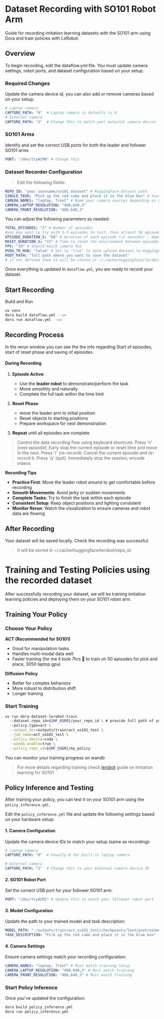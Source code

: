 # Dataset Recording with SO101 Robot Arm

Guide for recording imitation learning datasets with the SO101 arm using Dora and train policies with LeRobot.

## Overview

To begin recording, edit the dataflow.yml file. You must update camera settings, robot ports, and dataset configuration based on your setup.

### Required Changes

Update the camera device id, you can also add or remove cameras based on your setup:

```yaml
# Laptop camera
CAPTURE_PATH: "0"  # Laptop camera is defaults to 0
# External camera
CAPTURE_PATH: "1"  # Change this to match your external camera device
```

### SO101 Arms

Identify and set the correct USB ports for both the leader and follower SO101 arms

```yaml
PORT: "/dev/ttyACM0" # change this
```

### Dataset Recorder Configuration

> Edit the following fields:

```yaml
REPO_ID: "your_username/so101_dataset" # HuggingFace dataset path
SINGLE_TASK: "Pick up the red cube and place it in the blue box" # Your task description
CAMERA_NAMES: "laptop, front" # Name your camera sources depending on your setup
CAMERA_LAPTOP_RESOLUTION: "480,640,3"
CAMERA_FRONT_RESOLUTION: "480,640,3"
```

You can adjust the following parameters as needed:

```yaml
TOTAL_EPISODES: "2" # Number of episodes
#you may want to try with 2-3 episodes to test, then atleast 50 episodes for training is recommended
EPISODE_DURATION_S: "60" # Duration of each episode (in seconds) - depends on complexity of task
RESET_DURATION_S: "15" # Time to reset the environment between episodes
FPS: "30" # Should match camera fps
PUSH_TO_HUB: "false" # Set to "true" to auto-upload dataset to HuggingFace
ROOT_PATH: "full path where you want to save the dataset"
# if not defined then it will be stored at ~/.cache/huggingface/lerobot/repo_id
```

Once everything is updated in `dataflow.yml`, you are ready to record your dataset.

## Start Recording

Build and Run

```bash
uv venv
dora build dataflow.yml --uv
dora run dataflow.yml --uv
```

## Recording Process

In the rerun window you can see the the info regarding Start of episodes, start of reset phase and saving of episodes.

#### During Recording

1. **Episode Active**:

   - Use the **leader robot** to demonstrate/perform the task
   - Move smoothly and naturally
   - Complete the full task within the time limit

2. **Reset Phase**:

   - move the leader arm to initial position
   - Reset objects to starting positions
   - Prepare workspace for next demonstration

3. **Repeat** until all episodes are complete

> Control the data recording flow using keyboard shortcuts:
> Press 'n' (next episode): Early stop the current episode or reset time and move to the next.
> Press 'r' (re-record): Cancel the current episode and re-record it.
> Press 'q' (quit): Immediately stop the session, encode videos

**Recording Tips**

- **Practice First**: Move the leader robot around to get comfortable before recording
- **Smooth Movements**: Avoid jerky or sudden movements
- **Complete Tasks**: Try to finish the task within each episode
- **Consistent Setup**: Keep object positions and lighting consistent
- **Monitor Rerun**: Watch the visualization to ensure cameras and robot data are flowing

## After Recording

Your dataset will be saved locally. Check the recording was successful:

> It will be stored in ~/.cache/huggingface/lerobot/repo_id

# Training and Testing Policies using the recorded dataset

After successfully recording your dataset, we will be training imitation learning policies and deploying them on your SO101 robot arm.

## Training Your Policy

### Choose Your Policy

**ACT (Recommended for SO101)**

- Good for manipulation tasks
- Handles multi-modal data well
- Faster training (for me it took 7hrs 🥺 to train on 50 episodes for pick and place, 3050 laptop gpu)

**Diffusion Policy**

- Better for complex behaviors
- More robust to distribution shift
- Longer training

### Start Training

```bash
uv run dora-dataset-lerobot-train
  --dataset.repo_id=${HF_USER}/your_repo_id \ # provide full path of your dataset
  --policy.type=act \
  --output_dir=outputs/train/act_so101_test \
  --job_name=act_so101_test \
  --policy.device=cuda \
  --wandb.enable=true \
  --policy.repo_id=${HF_USER}/my_policy
```

You can monitor your training progress on wandb

> For more details regarding training check [lerobot](https://huggingface.co/docs/lerobot/en/il_robots#train-a-policy) guide on Imitation learning for SO101

## Policy Inference and Testing

After training your policy, you can test it on your SO101 arm using the `policy_inference.yml`.

Edit the `policy_inference.yml` file and update the following settings based on your hardware setup:

#### 1. Camera Configuration

Update the camera device IDs to match your setup (same as recording):

```yaml
# Laptop camera
CAPTURE_PATH: "0"  # Usually 0 for built-in laptop camera

# External camera
CAPTURE_PATH: "1"  # Change this to your external camera device ID
```

#### 2. SO101 Robot Port

Set the correct USB port for your follower SO101 arm:

```yaml
PORT: "/dev/ttyACM1" # Update this to match your follower robot port
```

#### 3. Model Configuration

Update the path to your trained model and task description:

```yaml
MODEL_PATH: "./outputs/train/act_so101_test/checkpoints/last/pretrained_model" # Path to your trained model
TASK_DESCRIPTION: "Pick up the red cube and place it in the blue box"
```

#### 4. Camera Settings

Ensure camera settings match your recording configuration:

```yaml
CAMERA_NAMES: "laptop, front" # Must match training setup
CAMERA_LAPTOP_RESOLUTION: "480,640,3" # Must match training
CAMERA_FRONT_RESOLUTION: "480,640,3" # Must match training
```

### Start Policy Inference

Once you've updated the configuration:

```bash
dora build policy_inference.yml
dora run policy_inference.yml
```

